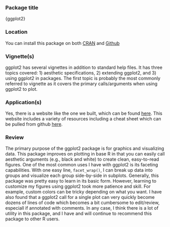 ### Package title
{ggplot2}

### Location
You can install this package on both [CRAN](https://cran.r-project.org/web/packages/ggplot2/index.html) and [Github](https://github.com/tidyverse/ggplot2)

### Vignette(s)
ggplot2 has several vignettes in addition to standard help files. It has three topics covered: 1) aesthetic specifications, 2) extending ggplot2, and 3) using ggplot2 in packages. The first topic is probably the most commonly referred to vignette as it covers the primary calls/arguments when using ggplot2 to plot.

### Application(s)
Yes, there is a website like the one we built, which can be found [here](https://ggplot2.tidyverse.org/). This website includes a variety of resources including a cheat sheet which can be pulled from github [here](https://github.com/rstudio/cheatsheets/blob/main/data-visualization.pdf).

### Review
The primary purpose of the ggplot2 package is for graphics and visualizing data. This package improves on plotting in base R in that you can easily call aesthetic arguments (e.g., black and white) to create clean, easy-to-read figures. One of the most common uses I have with ggplot2 is its faceting capabilities. With one easy line, `facet_wrap()`, I can break up data into groups and visualize each group side-by-side in subplots. Generally, this package was pretty easy to learn in its basic form. However, learning to customize my figures using ggplot2 took more patience and skill. For example, custom colors can be tricky depending on what you want. I have also found that a ggplot2 call for a single plot can very quickly become dozens of lines of code which becomes a bit cumbersome to edit/review, especiall if annotated with comments. In any case, I think there is a lot of utility in this package, and I have and will continue to recommend this package to other R users.

